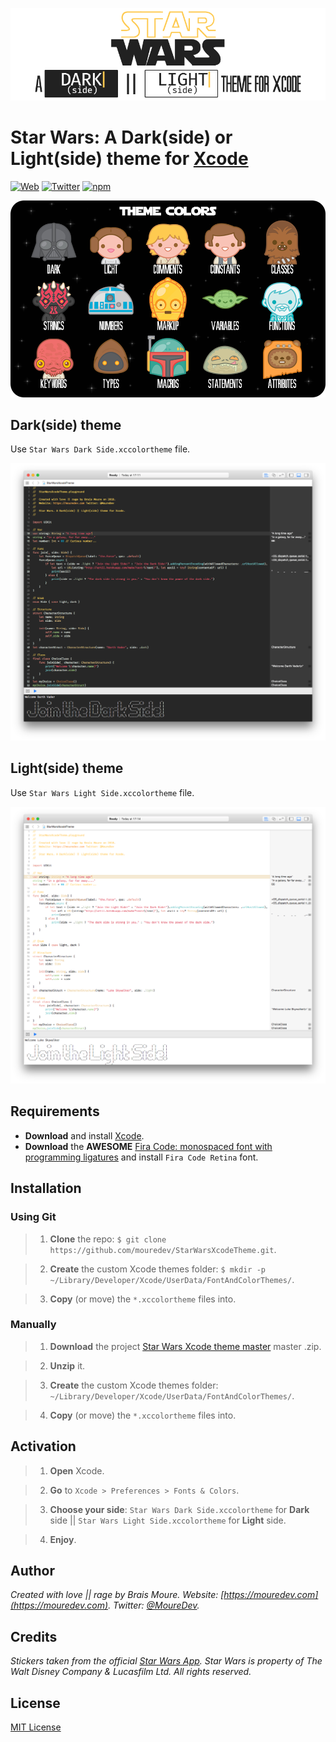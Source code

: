 ![Star Wars Xcode theme](./Images/Star_Wars_Xcode_Theme_Header.png)

# Star Wars: A Dark(side) or Light(side) theme for [Xcode](https://developer.apple.com/xcode/)
[![Web](https://img.shields.io/badge/website-MoureDev.com-blue.svg?style=for-the-badge)](http://mouredev.com/)
[![Twitter](https://img.shields.io/badge/twitter-@MoureDev-blue.svg?style=for-the-badge)](https://twitter.com/MoureDev)
[![npm](https://img.shields.io/npm/l/express.svg?style=for-the-badge)](https://github.com/mouredev/StarWarsXcodeTheme/blob/master/LICENSE)

![Star Wars Xcode theme](./Images/Star_Wars_Xcode_Theme_Colors.png)

## Dark(side) theme
Use `Star Wars Dark Side.xccolortheme` file.

![Star Wars Xcode theme Light side](./Images/Dark_Side_Xcode.png)

## Light(side) theme
Use `Star Wars Light Side.xccolortheme` file.

![Star Wars Xcode theme Light side](./Images/Light_Side_Xcode.png)

## Requirements

* **Download** and install [Xcode](https://developer.apple.com/xcode/).
* **Download** the **AWESOME** [Fira Code: monospaced font with programming ligatures](https://github.com/tonsky/FiraCode) and install `Fira Code Retina` font.

## Installation

### Using Git

> 1. **Clone** the repo:
`$ git clone https://github.com/mouredev/StarWarsXcodeTheme.git`.

> 2. **Create** the custom Xcode themes folder: `$ mkdir -p ~/Library/Developer/Xcode/UserData/FontAndColorThemes/`.

> 3. **Copy** (or move) the `*.xccolortheme` files into.

### Manually

> 1. **Download** the project [Star Wars Xcode theme master](https://github.com/mouredev/StarWarsXcodeTheme/archive/master.zip) master .zip.

> 2. **Unzip** it.

> 3. **Create** the custom Xcode themes folder: `~/Library/Developer/Xcode/UserData/FontAndColorThemes/`.

> 4. **Copy** (or move) the `*.xccolortheme` files into.

## Activation

> 1. **Open** Xcode.

> 2. **Go** to `Xcode > Preferences > Fonts & Colors`.

> 3. **Choose your side**: `Star Wars Dark Side.xccolortheme` for **Dark** side || `Star Wars Light Side.xccolortheme` for **Light** side.

> 4. **Enjoy**.

## Author

*Created with love || rage by Brais Moure.
Website: [https://mouredev.com](https://mouredev.com).
Twitter: [@MoureDev](https://twitter.com/MoureDev).*

## Credits
*Stickers taken from the official [Star Wars App](http://www.starwars.com/games-apps/star-wars-app).
Star Wars is property of The Walt Disney Company & Lucasfilm Ltd. All rights reserved.*

## License
[MIT License](https://github.com/mouredev/StarWarsXcodeTheme/blob/master/LICENSE)




